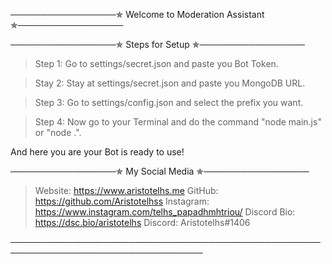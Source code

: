                                     
─────────────────✯ Welcome to Moderation Assistant ✯─────────────────

─────────────────✯ Steps for Setup ✯─────────────────
> Step 1: Go to settings/secret.json and paste you Bot Token.

> Stay 2: Stay at settings/secret.json and paste you MongoDB URL.

> Step 3: Go to settings/config.json and select the prefix you want.

> Step 4: Now go to your Terminal and do the command "node main.js" or "node .".

And here you are your Bot is ready to use!

─────────────────✯ My Social Media ✯─────────────────

> Website: https://www.aristotelhs.me
> GitHub: https://github.com/Aristotelhss
> Instagram: https://www.instagram.com/telhs_papadhmhtriou/
> Discord Bio: https://dsc.bio/aristotelhs
> Discord: Aristotelhs#1406

─────────────────────────────────────────────────────────────────────────────────
